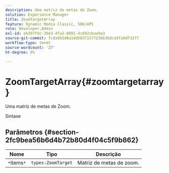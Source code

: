 ```yaml
---
description: Uma matriz de metas de Zoom.
solution: Experience Manager
title: ZoomTargetArray
feature: Dynamic Media Classic, SDK/API
role: Developer,Admin
exl-id: eb397fdc-39e3-4fa2-8891-4c692cbaa9a3
source-git-commit: fcda99340a18d5037157723bb3bdca5fa9df3277
workflow-type: tm+mt
source-wordcount: '27'
ht-degree: 0%

---
```


# ZoomTargetArray{#zoomtargetarray}

Uma matriz de metas de Zoom.

Sintaxe

## Parâmetros {#section-2fc9bea56b6d4b72b80d4f04c5f9b862}

| Nome | Tipo | Descrição |
|---|---|---|
| `*`items`*` | `types:ZoomTarget` | Matriz de metas de zoom. |
